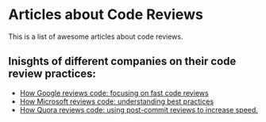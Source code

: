 # Articles about Code Reviews
This is a list of awesome articles about code reviews.


## Inisghts of different companies on their code review practices:
- [How Google reviews code: focusing on fast code reviews](https://www.michaelagreiler.com/code-reviews-at-google/)
- [How Microsoft reviews code: understanding best practices](https://www.michaelagreiler.com/code-reviews-at-microsoft-how-to-code-review-at-a-large-software-company/)
- [How Quora reviews code: using post-commit reviews to increase speed.](https://www.quora.com/q/quoraengineering/Moving-Fast-With-High-Code-Quality)
